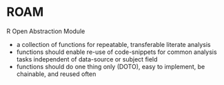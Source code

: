 # ROAM
R Open Abstraction Module

- a collection of functions for repeatable, transferable literate analysis
- functions should enable re-use of code-snippets for common analysis tasks independent of data-source or subject field
- functions should do one thing only (DOTO), easy to implement, be chainable, and reused often


